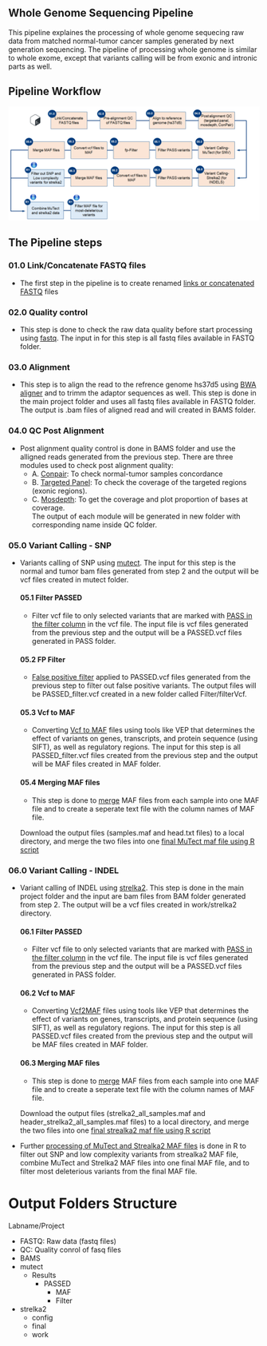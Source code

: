 ## Whole Genome Sequencing Pipeline
This pipeline explaines the processing of whole genome sequecing raw data from matched normal-tumor cancer samples generated by next generation sequencing. The pipeline of processing whole genome is similar to whole exome, except that variants calling will be from exonic and intronic parts as well.

## Pipeline Workflow
![WGS pipeline](/Figures/WES_WGS_pipeline.png)

## The Pipeline steps
### 01.0 Link/Concatenate FASTQ files
* The first step in the pipeline is to create renamed [links or concatenated FASTQ](/Scripts/RNAseq/01.0%20-%20Linking_Concatenate%20FASTQ/find.fastq.files.sh) files 

### 02.0 Quality control
* This step is done to check the raw data quality before start processing using [fastq](/Scripts/RNAseq/02.0%20-%20Quality%20Control%20(QC)/fastqc.HPC.sh). The input in for this step is all fastq files available in FASTQ folder. 

### 03.0 Alignment 
* This step is to align the read to the refrence genome hs37d5 using [BWA aligner](/Scripts/WES/03.0%20-%20Alignment/Align_BWA_v0.7.15.sh) and to trimm the adaptor sequences as well. This step is done in the main project folder and uses all fastq files available in FASTQ folder. The output is .bam files of aligned read and will created in BAMS folder. 

### 04.0 QC Post Alignment
* Post alignment quality control is done in BAMS folder and use the alligned reads generated from the previous step. There are three modules used to check post alignment quality:
    * A. [Conpair](/Scripts/WES/04.0%20-%20QC%20Post%20Alignment/01.0%20-%20ConPair): To check normal-tumor samples concordance 
    * B. [Targeted Panel](/Scripts/WES/04.0%20-%20QC%20Post%20Alignment/02.0%20-%20Targeted%20Panel): To check the coverage of the targeted regions (exonic regions). 
    * C. [Mosdepth](/Scripts/WES/04.0%20-%20QC%20Post%20Alignment/03.0%20-%20Mosdepth/mosdepth_v0.2.8.sh): To get the coverage and plot proportion of bases at coverage.  
The output of each module will be generated in new folder with corresponding name inside QC folder. 

### 05.0 Variant Calling - SNP
* Variants calling of SNP using [mutect](/Scripts/WGS/05.0%20-%20Variant%20Calling%20-%20SNP). The input for this step is the normal and tumor bam files generated from step 2 and the output will be vcf files created in mutect folder. 

    #### 05.1 Filter PASSED
    * Filter vcf file to only selected variants that are marked with [PASS in the filter column](/Scripts/WES/05.1%20-%20Filter%20PASSED/filter_out_passed_vcf.sh) in the vcf file. The input file is vcf files generated from the previous step and the output will be a PASSED.vcf files generated in PASS folder. 
    #### 05.2 FP Filter
    * [False positive filter](/Scripts/WES/05.2%20-%20FP%20Filter/fpFilterPipeline_WH.sh) applied to PASSED.vcf files generated from the previous step to filter out false positive variants. The output files will be PASSED_filter.vcf created in a new folder called Filter/filterVcf. 
    #### 05.3 Vcf to MAF
    * Converting [Vcf to MAF](/Scripts/WES/05.3%20-%20VCF%20to%20MAF/runMAFtools_PASSED_filtered_WH.sh) files using tools like VEP that determines the effect of variants on genes, transcripts, and protein sequence (using SIFT), as well as regulatory regions. The input for this step is all PASSED_filter.vcf files created from the previous step and the output will be MAF files created in MAF folder. 
    #### 05.4 Merging MAF files 
    * This step is done to [merge](/Scripts/WES/05.4%20-%20Merge%20MAF%20Files/README.md) MAF files from each sample into one MAF file and to create a seperate text file with the column names of MAF file. 
    
    Download the output files (samples.maf and head.txt files) to a local directory, and merge the two files into one [final MuTect maf file using R script](/R%20Toolbox/Raw%20Data%20Processing/HPC%20Processing/MAF_File_Processing_Mutect.R)

### 06.0 Variant Calling - INDEL 
* Variant calling of INDEL using [strelka2](/Scripts/WGS/06.0%20-%20Variant%20Calling%20-%20INDEL). This step is done in the main project folder and the input are bam files from BAM folder generated from step 2. The output will be a vcf files created in work/strelka2 directory. 
    #### 06.1 Filter PASSED
    * Filter vcf file to only selected variants that are marked with [PASS in the filter column](/Scripts/WES/05.1%20-%20Filter%20PASSED/filter_out_passed_vcf.sh) in the vcf file. The input file is vcf files generated from the previous step and the output will be a PASSED.vcf files generated in PASS folder. 
    #### 06.2 Vcf to MAF
    * Converting [Vcf2MAF](/Scripts/WES/05.3%20-%20VCF%20to%20MAF/runMAFtools_PASSED_filtered_WH.sh) files using tools like VEP that determines the effect of variants on genes, transcripts, and protein sequence (using SIFT), as well as regulatory regions. The input for this step is all PASSED.vcf files created from the previous step and the output will be MAF files created in MAF folder. 
    #### 06.3 Merging MAF files
    * This step is done to [merge](/Scripts/WES/05.4%20-%20Merge%20MAF%20Files/README.md) MAF files from each sample into one MAF file and to create a seperate text file with the column names of MAF file. 
    
    Download the output files (strelka2_all_samples.maf and header_strelka2_all_samples.maf files) to a local directory, and merge the two files into one [final strealka2 maf file using R script](/R%20Toolbox/Raw%20Data%20Processing/HPC%20Processing/MAF_File_Processing_Strelka2.R)
  
* Further [processing of MuTect and Strealka2 MAF files](/R%20Toolbox/Raw%20Data%20Processing/HPC%20Processing/Combine_strelka2_mutect_and_final_variant_filter.R) is done in R to filter out SNP and low complexity variants from strealka2 MAF file, combine MuTect and Strelka2 MAF files into one final MAF file, and to filter most deleterious variants from the final MAF file. 

# Output Folders Structure 
Labname/Project

* FASTQ: Raw data (fastq files)
* QC: Quality conrol of fasq files
* BAMS
* mutect
  * Results
    * PASSED 
      * MAF
      * Filter
* strelka2
  * config
  * final
  * work
